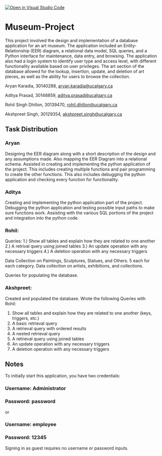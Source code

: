 [![Open in Visual Studio Code](https://classroom.github.com/assets/open-in-vscode-c66648af7eb3fe8bc4f294546bfd86ef473780cde1dea487d3c4ff354943c9ae.svg)](https://classroom.github.com/online_ide?assignment_repo_id=9441671&assignment_repo_type=AssignmentRepo)

# Museum-Project
This project involved the design and implementation of a database application for an art museum. The application included an Entity-Relationship (EER) diagram, a relational data model, SQL queries, and a Python interface for maintenance, data entry, and browsing. The application also had a login system to identify user type and access level, with different functionality available based on user privileges. The art section of the database allowed for the lookup, insertion, update, and deletion of art pieces, as well as the ability for users to browse the collection.

Aryan Karadia, 30140288, aryan.karadia@ucalgary.ca 

Aditya Prasad, 30148859, aditya.prasad@ucalgary.ca 

Rohil Singh Dhillon, 30139470, rohil.dhillon@ucalgary.ca 

Akshpreet Singh, 30129354, akshpreet.singh@ucalgary.ca 

## Task Distribution

### Aryan
Designing the EER diagram along with a short description of the design and any assumptions made. Also mapping the EER Diagram into a relational schema. Assisted in creating and implementing the python application of the project. This includes creating multiple functions and pair programming to create the other functions. This also includes debugging the python application and checking every function for functionality.

### Aditya
Creating and implementing the python application part of the project. Debugging the python application and testing possible input paths to make sure functions work. Assisting with the various SQL portions of the project and integration into the python code.

### Rohil:
Queries: 
1.) Show all tables and explain how they are related to one another 
2.) A retrival query using joined tables
3.) An update operation with any necessary triggers
4.) A deletion operation with any necessary triggers

Data Collection on Paintings, Sculptures, Statues, and Others. 5 each for each category. Data collection on artists, exhibitions, and collections.

Queries for populating the database.

### Akshpreet:
Created and populated the database. Wrote the following Queries with Rohil:
1) Show all tables and explain how they are related to one another (keys, triggers, etc.)
2) A basic retrieval query
3) A retrieval query with ordered results
4) A nested retrieval query
5) A retrieval query using joined tables
6) An update operation with any necessary triggers
7) A deletion operation with any necessary triggers

## Notes
To initially start this application, you have two credentials:
### Username: Administrator
### Password: password

or

### Username: employee
### Password: 12345

Signing in as guest requires no username or password inputs.
